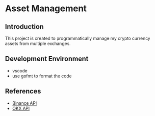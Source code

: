 # Asset Management

## Introduction

This project is created to programmatically manage my crypto currency assets
from multiple exchanges.

## Development Environment

- vscode
- use gofmt to format the code

## References

- [Binance API](https://binance-docs.github.io/apidocs/spot/en/#introduction)
- [OKX API](https://www.okx.com/docs-v5/en/#overview)

